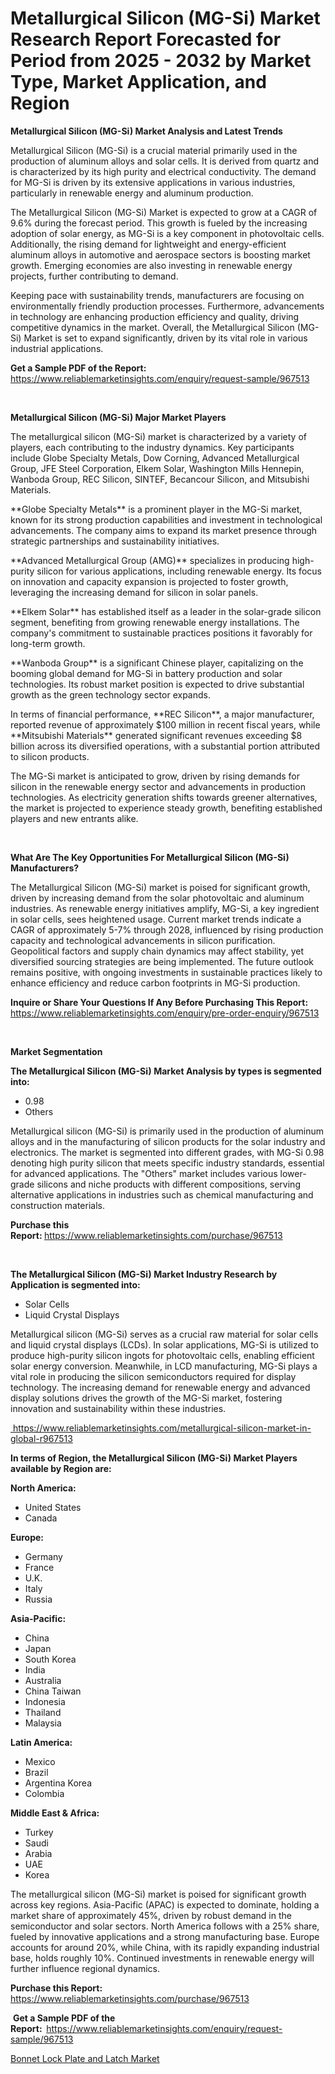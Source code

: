 <p><h1>Metallurgical Silicon (MG-Si) Market Research Report Forecasted for Period from 2025 -  2032 by Market Type, Market Application, and Region</h1></p><p><strong>Metallurgical Silicon (MG-Si) Market Analysis and Latest Trends</strong></p>
<p><p>Metallurgical Silicon (MG-Si) is a crucial material primarily used in the production of aluminum alloys and solar cells. It is derived from quartz and is characterized by its high purity and electrical conductivity. The demand for MG-Si is driven by its extensive applications in various industries, particularly in renewable energy and aluminum production.</p><p>The Metallurgical Silicon (MG-Si) Market is expected to grow at a CAGR of 9.6% during the forecast period. This growth is fueled by the increasing adoption of solar energy, as MG-Si is a key component in photovoltaic cells. Additionally, the rising demand for lightweight and energy-efficient aluminum alloys in automotive and aerospace sectors is boosting market growth. Emerging economies are also investing in renewable energy projects, further contributing to demand. </p><p>Keeping pace with sustainability trends, manufacturers are focusing on environmentally friendly production processes. Furthermore, advancements in technology are enhancing production efficiency and quality, driving competitive dynamics in the market. Overall, the Metallurgical Silicon (MG-Si) Market is set to expand significantly, driven by its vital role in various industrial applications.</p></p>
<p><strong>Get a Sample PDF of the Report:&nbsp;</strong> <a href="https://www.reliablemarketinsights.com/enquiry/request-sample/967513?utm_campaign=2639&utm_medium=2&utm_source=Github&utm_content=ia&utm_term=30032025&utm_id=metallurgical-silicon-mg-si">https://www.reliablemarketinsights.com/enquiry/request-sample/967513</a></p>
<p>&nbsp;</p>
<p><strong>Metallurgical Silicon (MG-Si) Major Market Players</strong></p>
<p><p>The metallurgical silicon (MG-Si) market is characterized by a variety of players, each contributing to the industry dynamics. Key participants include Globe Specialty Metals, Dow Corning, Advanced Metallurgical Group, JFE Steel Corporation, Elkem Solar, Washington Mills Hennepin, Wanboda Group, REC Silicon, SINTEF, Becancour Silicon, and Mitsubishi Materials.</p><p>**Globe Specialty Metals** is a prominent player in the MG-Si market, known for its strong production capabilities and investment in technological advancements. The company aims to expand its market presence through strategic partnerships and sustainability initiatives.</p><p>**Advanced Metallurgical Group (AMG)** specializes in producing high-purity silicon for various applications, including renewable energy. Its focus on innovation and capacity expansion is projected to foster growth, leveraging the increasing demand for silicon in solar panels.</p><p>**Elkem Solar** has established itself as a leader in the solar-grade silicon segment, benefiting from growing renewable energy installations. The company's commitment to sustainable practices positions it favorably for long-term growth.</p><p>**Wanboda Group** is a significant Chinese player, capitalizing on the booming global demand for MG-Si in battery production and solar technologies. Its robust market position is expected to drive substantial growth as the green technology sector expands.</p><p>In terms of financial performance, **REC Silicon**, a major manufacturer, reported revenue of approximately $100 million in recent fiscal years, while **Mitsubishi Materials** generated significant revenues exceeding $8 billion across its diversified operations, with a substantial portion attributed to silicon products.</p><p>The MG-Si market is anticipated to grow, driven by rising demands for silicon in the renewable energy sector and advancements in production technologies. As electricity generation shifts towards greener alternatives, the market is projected to experience steady growth, benefiting established players and new entrants alike.</p></p>
<p>&nbsp;</p>
<p><strong>What Are The Key Opportunities For Metallurgical Silicon (MG-Si) Manufacturers?</strong></p>
<p><p>The Metallurgical Silicon (MG-Si) market is poised for significant growth, driven by increasing demand from the solar photovoltaic and aluminum industries. As renewable energy initiatives amplify, MG-Si, a key ingredient in solar cells, sees heightened usage. Current market trends indicate a CAGR of approximately 5-7% through 2028, influenced by rising production capacity and technological advancements in silicon purification. Geopolitical factors and supply chain dynamics may affect stability, yet diversified sourcing strategies are being implemented. The future outlook remains positive, with ongoing investments in sustainable practices likely to enhance efficiency and reduce carbon footprints in MG-Si production.</p></p>
<p><strong>Inquire or Share Your Questions If Any Before Purchasing This Report:</strong> <a href="https://www.reliablemarketinsights.com/enquiry/pre-order-enquiry/967513?utm_campaign=2639&utm_medium=2&utm_source=Github&utm_content=ia&utm_term=30032025&utm_id=metallurgical-silicon-mg-si">https://www.reliablemarketinsights.com/enquiry/pre-order-enquiry/967513</a></p>
<p>&nbsp;</p>
<p><strong>Market Segmentation</strong></p>
<p><strong>The Metallurgical Silicon (MG-Si) Market Analysis by types is segmented into:</strong></p>
<p><ul><li>0.98</li><li>Others</li></ul></p>
<p><p>Metallurgical silicon (MG-Si) is primarily used in the production of aluminum alloys and in the manufacturing of silicon products for the solar industry and electronics. The market is segmented into different grades, with MG-Si 0.98 denoting high purity silicon that meets specific industry standards, essential for advanced applications. The "Others" market includes various lower-grade silicons and niche products with different compositions, serving alternative applications in industries such as chemical manufacturing and construction materials.</p></p>
<p><strong>Purchase this Report:&nbsp;</strong><a href="https://www.reliablemarketinsights.com/purchase/967513?utm_campaign=2639&utm_medium=2&utm_source=Github&utm_content=ia&utm_term=30032025&utm_id=metallurgical-silicon-mg-si">https://www.reliablemarketinsights.com/purchase/967513</a></p>
<p>&nbsp;</p>
<p><strong>The Metallurgical Silicon (MG-Si) Market Industry Research by Application is segmented into:</strong></p>
<p><ul><li>Solar Cells</li><li>Liquid Crystal Displays</li></ul></p>
<p><p>Metallurgical silicon (MG-Si) serves as a crucial raw material for solar cells and liquid crystal displays (LCDs). In solar applications, MG-Si is utilized to produce high-purity silicon ingots for photovoltaic cells, enabling efficient solar energy conversion. Meanwhile, in LCD manufacturing, MG-Si plays a vital role in producing the silicon semiconductors required for display technology. The increasing demand for renewable energy and advanced display solutions drives the growth of the MG-Si market, fostering innovation and sustainability within these industries.</p></p>
<p><a href="https://www.reliablemarketinsights.com/metallurgical-silicon-market-in-global-r967513?utm_campaign=2639&utm_medium=2&utm_source=Github&utm_content=ia&utm_term=30032025&utm_id=metallurgical-silicon-mg-si">&nbsp;https://www.reliablemarketinsights.com/metallurgical-silicon-market-in-global-r967513</a></p>
<p><strong>In terms of Region, the Metallurgical Silicon (MG-Si) Market Players available by Region are:</strong></p>
<p>
    <p> <strong> North America: </strong>
        <ul>
            <li>United States</li>
            <li>Canada</li>
        </ul>
        </p> 
    <p> <strong> Europe: </strong>
        <ul>
            <li>Germany</li>
            <li>France</li>
            <li>U.K.</li>
            <li>Italy</li>
            <li>Russia</li>
        </ul>
        </p> 
    <p> <strong> Asia-Pacific: </strong>
        <ul>
            <li>China</li>
            <li>Japan</li>
            <li>South Korea</li>
            <li>India</li>
            <li>Australia</li>
            <li>China Taiwan</li>
            <li>Indonesia</li>
            <li>Thailand</li>
            <li>Malaysia</li>
        </ul>
        </p> 
    <p> <strong> Latin America: </strong>
        <ul>
            <li>Mexico</li>
            <li>Brazil</li>
            <li>Argentina Korea</li>
            <li>Colombia</li>
        </ul>
        </p> 
    <p> <strong> Middle East & Africa: </strong>
        <ul>
            <li>Turkey</li>
            <li>Saudi</li>
            <li>Arabia</li>
            <li>UAE</li>
            <li>Korea</li>
        </ul>
    </p>
    </p>
<p><p>The metallurgical silicon (MG-Si) market is poised for significant growth across key regions. Asia-Pacific (APAC) is expected to dominate, holding a market share of approximately 45%, driven by robust demand in the semiconductor and solar sectors. North America follows with a 25% share, fueled by innovative applications and a strong manufacturing base. Europe accounts for around 20%, while China, with its rapidly expanding industrial base, holds roughly 10%. Continued investments in renewable energy will further influence regional dynamics.</p></p>
<p><strong>Purchase this Report: </strong><a href="https://www.reliablemarketinsights.com/purchase/967513?utm_campaign=2639&utm_medium=2&utm_source=Github&utm_content=ia&utm_term=30032025&utm_id=metallurgical-silicon-mg-si">https://www.reliablemarketinsights.com/purchase/967513</a></p>
<p>&nbsp;<strong>Get a Sample PDF of the Report:&nbsp;&nbsp;</strong><a href="https://www.reliablemarketinsights.com/enquiry/request-sample/967513?utm_campaign=2639&utm_medium=2&utm_source=Github&utm_content=ia&utm_term=30032025&utm_id=metallurgical-silicon-mg-si">https://www.reliablemarketinsights.com/enquiry/request-sample/967513</a></p>
<p><strong></strong></p>
<p><p><a href="https://github.com/akaalahk/Market-Research-Report-List-1/blob/main/bonnet-lock-plate-and-latch-market.md?utm_campaign=2639&utm_medium=2&utm_source=Github&utm_content=ia&utm_term=30032025&utm_id=metallurgical-silicon-mg-si">Bonnet Lock Plate and Latch Market</a></p></p>